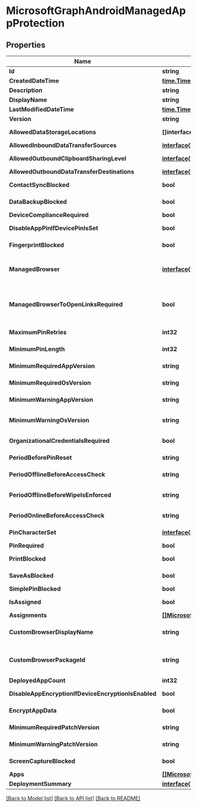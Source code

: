 # MicrosoftGraphAndroidManagedAppProtection

## Properties

Name | Type | Description | Notes
------------ | ------------- | ------------- | -------------
**Id** | **string** |  | [optional] 
**CreatedDateTime** | [**time.Time**](time.Time.md) | The date and time the policy was created. | [optional] 
**Description** | **string** | The policy&#39;s description. | [optional] 
**DisplayName** | **string** | Policy display name. | [optional] 
**LastModifiedDateTime** | [**time.Time**](time.Time.md) | Last time the policy was modified. | [optional] 
**Version** | **string** | Version of the entity. | [optional] 
**AllowedDataStorageLocations** | **[]interface{}** | Data storage locations where a user may store managed data. | [optional] 
**AllowedInboundDataTransferSources** | [**interface{}**](.md) | Sources from which data is allowed to be transferred. | [optional] 
**AllowedOutboundClipboardSharingLevel** | [**interface{}**](.md) | The level to which the clipboard may be shared between apps on the managed device. | [optional] 
**AllowedOutboundDataTransferDestinations** | [**interface{}**](.md) | Destinations to which data is allowed to be transferred. | [optional] 
**ContactSyncBlocked** | **bool** | Indicates whether contacts can be synced to the user&#39;s device. | [optional] 
**DataBackupBlocked** | **bool** | Indicates whether the backup of a managed app&#39;s data is blocked. | [optional] 
**DeviceComplianceRequired** | **bool** | Indicates whether device compliance is required. | [optional] 
**DisableAppPinIfDevicePinIsSet** | **bool** | Indicates whether use of the app pin is required if the device pin is set. | [optional] 
**FingerprintBlocked** | **bool** | Indicates whether use of the fingerprint reader is allowed in place of a pin if PinRequired is set to True. | [optional] 
**ManagedBrowser** | [**interface{}**](.md) | Indicates in which managed browser(s) that internet links should be opened. When this property is configured, ManagedBrowserToOpenLinksRequired should be true. | [optional] 
**ManagedBrowserToOpenLinksRequired** | **bool** | Indicates whether internet links should be opened in the managed browser app, or any custom browser specified by CustomBrowserProtocol (for iOS) or CustomBrowserPackageId/CustomBrowserDisplayName (for Android) | [optional] 
**MaximumPinRetries** | **int32** | Maximum number of incorrect pin retry attempts before the managed app is either blocked or wiped. | [optional] 
**MinimumPinLength** | **int32** | Minimum pin length required for an app-level pin if PinRequired is set to True | [optional] 
**MinimumRequiredAppVersion** | **string** | Versions less than the specified version will block the managed app from accessing company data. | [optional] 
**MinimumRequiredOsVersion** | **string** | Versions less than the specified version will block the managed app from accessing company data. | [optional] 
**MinimumWarningAppVersion** | **string** | Versions less than the specified version will result in warning message on the managed app. | [optional] 
**MinimumWarningOsVersion** | **string** | Versions less than the specified version will result in warning message on the managed app from accessing company data. | [optional] 
**OrganizationalCredentialsRequired** | **bool** | Indicates whether organizational credentials are required for app use. | [optional] 
**PeriodBeforePinReset** | **string** | TimePeriod before the all-level pin must be reset if PinRequired is set to True. | [optional] 
**PeriodOfflineBeforeAccessCheck** | **string** | The period after which access is checked when the device is not connected to the internet. | [optional] 
**PeriodOfflineBeforeWipeIsEnforced** | **string** | The amount of time an app is allowed to remain disconnected from the internet before all managed data it is wiped. | [optional] 
**PeriodOnlineBeforeAccessCheck** | **string** | The period after which access is checked when the device is connected to the internet. | [optional] 
**PinCharacterSet** | [**interface{}**](.md) | Character set which may be used for an app-level pin if PinRequired is set to True. | [optional] 
**PinRequired** | **bool** | Indicates whether an app-level pin is required. | [optional] 
**PrintBlocked** | **bool** | Indicates whether printing is allowed from managed apps. | [optional] 
**SaveAsBlocked** | **bool** | Indicates whether users may use the \&quot;Save As\&quot; menu item to save a copy of protected files. | [optional] 
**SimplePinBlocked** | **bool** | Indicates whether simplePin is blocked. | [optional] 
**IsAssigned** | **bool** | Indicates if the policy is deployed to any inclusion groups or not. | [optional] 
**Assignments** | [**[]MicrosoftGraphTargetedManagedAppPolicyAssignment**](microsoft.graph.targetedManagedAppPolicyAssignment.md) |  | [optional] 
**CustomBrowserDisplayName** | **string** | Friendly name of the preferred custom browser to open weblink on Android. When this property is configured, ManagedBrowserToOpenLinksRequired should be true. | [optional] 
**CustomBrowserPackageId** | **string** | Unique identifier of the preferred custom browser to open weblink on Android. When this property is configured, ManagedBrowserToOpenLinksRequired should be true. | [optional] 
**DeployedAppCount** | **int32** | Count of apps to which the current policy is deployed. | [optional] 
**DisableAppEncryptionIfDeviceEncryptionIsEnabled** | **bool** | When this setting is enabled, app level encryption is disabled if device level encryption is enabled | [optional] 
**EncryptAppData** | **bool** | Indicates whether application data for managed apps should be encrypted | [optional] 
**MinimumRequiredPatchVersion** | **string** | Define the oldest required Android security patch level a user can have to gain secure access to the app. | [optional] 
**MinimumWarningPatchVersion** | **string** | Define the oldest recommended Android security patch level a user can have for secure access to the app. | [optional] 
**ScreenCaptureBlocked** | **bool** | Indicates whether a managed user can take screen captures of managed apps | [optional] 
**Apps** | [**[]MicrosoftGraphManagedMobileApp**](microsoft.graph.managedMobileApp.md) |  | [optional] 
**DeploymentSummary** | [**interface{}**](.md) |  | [optional] 

[[Back to Model list]](../README.md#documentation-for-models) [[Back to API list]](../README.md#documentation-for-api-endpoints) [[Back to README]](../README.md)


